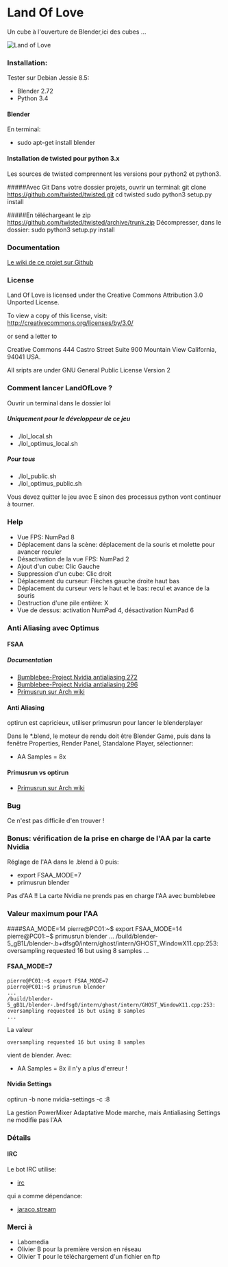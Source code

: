 # Land Of Love

Un cube à l'ouverture de Blender,ici des cubes ...

![Land of Love](https://github.com/sergeLabo/lol/blob/master/Lol_1.png?raw=true)

###  Installation:
Tester sur Debian Jessie 8.5:
* Blender 2.72
* Python 3.4

#### Blender
En terminal:
* sudo apt-get install blender


#### Installation de twisted pour python 3.x
Les sources de twisted comprennent les versions pour python2 et python3.

#####Avec Git
Dans votre dossier projets, ouvrir un terminal:
 git clone https://github.com/twisted/twisted.git
 cd twisted
 sudo python3 setup.py install

#####En téléchargeant le zip
 https://github.com/twisted/twisted/archive/trunk.zip
Décompresser, dans le dossier:
 sudo python3 setup.py install

### Documentation

[Le wiki de ce projet sur Github](https://github.com/sergeLabo/lol/wiki)


### License

Land Of Love  is licensed under the Creative Commons Attribution 3.0 Unported License.

To view a copy of this license, visit: http://creativecommons.org/licenses/by/3.0/

or send a letter to

Creative Commons
444 Castro Street
Suite 900
Mountain View
California, 94041
USA.

All sripts are under GNU General Public License Version 2

### Comment lancer LandOfLove ?
Ouvrir un terminal dans le dossier lol

##### Uniquement pour le développeur de ce jeu
* ./lol_local.sh
* ./lol_optimus_local.sh

##### Pour tous
* ./lol_public.sh
* ./lol_optimus_public.sh

Vous devez quitter le jeu avec E
sinon des processus python vont continuer à tourner.

### Help

* Vue FPS: NumPad 8
* Déplacement dans la scène: déplacement de la souris et molette pour avancer reculer
* Désactivation de la vue FPS: NumPad 2
* Ajout d'un cube: Clic Gauche
* Suppression d'un cube: Clic droit
* Déplacement du curseur: Flèches gauche droite haut bas
* Déplacement du curseur vers le haut et le bas: recul et avance de la souris
* Destruction d'une pile entière: X
* Vue de dessus: activation NumPad 4, désactivation NumPad 6

### Anti Aliasing avec Optimus
#### FSAA
##### Documentation

* [Bumblebee-Project Nvidia antialiasing 272](https://github.com/Bumblebee-Project/Bumblebee/issues/272)
* [Bumblebee-Project Nvidia antialiasing 296](https://github.com/Bumblebee-Project/Bumblebee/issues/296)
* [Primusrun sur Arch wiki](https://wiki.archlinux.org/index.php/bumblebee)

#### Anti Aliasing
optirun est capricieux, utiliser primusrun pour lancer le blenderplayer

Dans le *.blend, le moteur de rendu doit être Blender Game, puis dans la fenêtre Properties, Render Panel, Standalone Player, sélectionner:

* AA Samples = 8x

#### Primusrun vs optirun

* [Primusrun sur Arch wiki](https://wiki.archlinux.org/index.php/bumblebee#Primusrun)

### Bug
Ce n'est pas difficile d'en trouver !

### Bonus: vérification de la prise en charge de l'AA par la carte Nvidia
Réglage de l'AA dans le .blend à 0 puis:
* export FSAA_MODE=7
* primusrun blender

Pas d'AA !! La carte Nvidia ne prends pas en charge l'AA avec bumblebee

### Valeur maximum pour l'AA
####SAA_MODE=14
    pierre@PC01:~$ export FSAA_MODE=14
    pierre@PC01:~$ primusrun blender
    ...
    /build/blender-5_gB1L/blender-.b+dfsg0/intern/ghost/intern/GHOST_WindowX11.cpp:253: oversampling requested 16 but using 8 samples
    ...

#### FSAA_MODE=7
    pierre@PC01:~$ export FSAA_MODE=7
    pierre@PC01:~$ primusrun blender
    ...
    /build/blender-5_gB1L/blender-.b+dfsg0/intern/ghost/intern/GHOST_WindowX11.cpp:253: oversampling requested 16 but using 8 samples
    ...

La valeur

    oversampling requested 16 but using 8 samples

vient de blender. Avec:
* AA Samples = 8x
il n'y a plus d'erreur !

#### Nvidia Settings

optirun -b none nvidia-settings -c :8

La gestion PowerMixer Adaptative Mode marche, mais Antialiasing Settings ne modifie pas l'AA

### Détails
#### IRC
Le bot IRC utilise:

* [irc](https://github.com/jaraco/irc)

qui a comme dépendance:

* [jaraco.stream](https://github.com/jaraco/jaraco.stream)

### Merci à
* Labomedia
* Olivier B pour la première version en réseau
* Olivier T pour le téléchargement d'un fichier en ftp
